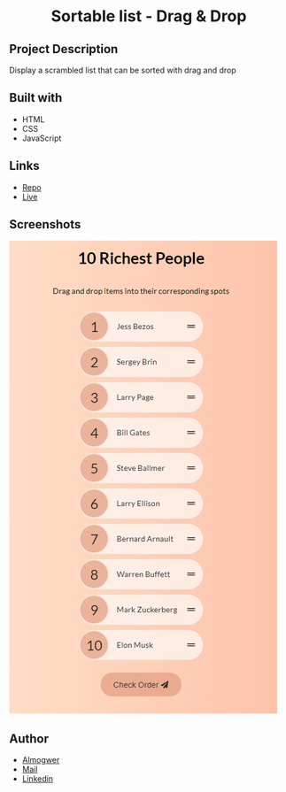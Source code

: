 <h1 align="center">Sortable list - Drag & Drop</h1>

## Project Description

Display a scrambled list that can be sorted with drag and drop

## Built with

- HTML
- CSS
- JavaScript

## Links

- [Repo](https://github.com/AlmogWer/sortable-list "Sortable list Repo")
- [Live](https://almogwer.github.io/sortable-list/ "Live View")

## Screenshots

![](img/Capture.PNG "Home Page")

## Author

- [Almogwer](https://github.com/almogwer)
- [Mail](mailto:Almogish@gmail.com?Subject=Hi% "Hi!")
- [Linkedin](https://www.linkedin.com/in/almogwertzberger/)
